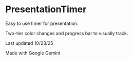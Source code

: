 # PresentationTimer
Easy to use timer for presentation.

Two-tier color changes and progress bar to visually track.



Last updated 10/23/25

Made with Google Gemini
